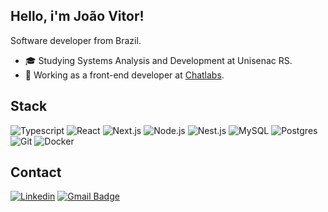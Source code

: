 ## Hello, i'm João Vitor!

Software developer from Brazil.

- 🎓 Studying Systems Analysis and Development at Unisenac RS.
- 💼 Working as a front-end developer at [Chatlabs](https://www.chatlabs.com.br/).
  
## Stack

![Typescript](https://img.shields.io/badge/-Typescript-333333?style=flat&logo=typescript)
![React](https://img.shields.io/badge/-React-333333?style=flat&logo=react)
![Next.js](https://img.shields.io/badge/-Next.js-333333?style=flat&logo=next.js)
![Node.js](https://img.shields.io/badge/-Node.js-333333?style=flat&logo=node.js)
![Nest.js](https://img.shields.io/badge/-Nestjs-333333?style=flat&logo=nestjs)
![MySQL](https://img.shields.io/badge/-MySQL-333333?style=flat&logo=mysql)
![Postgres](https://img.shields.io/badge/-Postgresql-333333?style=flat&logo=postgresql)
![Git](https://img.shields.io/badge/-Git-333333?style=flat&logo=git)
![Docker](https://img.shields.io/badge/-Docker-333333?style=flat&logo=docker)
<br/>

## Contact

[![Linkedin](https://img.shields.io/badge/-joaovitorwoliveira-blue?style=flat-square&logo=Linkedin&logoColor=white&link=https://www.linkedin.com/in/joaovitorwoliveira/)](https://www.linkedin.com/in/joaovitorwoliveira/)
[![Gmail Badge](https://img.shields.io/badge/-joaovitorwoliveira@gmail.com-006bed?style=flat-square&logo=Gmail&logoColor=white&link=mailto:joaovitorwoliveira@gmail.com)](mailto:joaovitorwoliveira@gmail.com)


